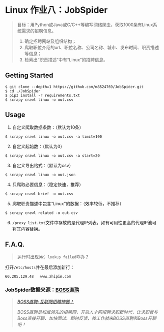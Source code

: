 # Linux 作业八：JobSpider

> 目标：用Python或Java或C/C++等编写网络爬虫，获取1000条有Linux系统需求的招聘信息。
> 1. 确定招聘网站及组织结构；
> 2. 爬取职位介绍的url、职位名称、公司名称、城市、发布时间、职责描述等信息；
> 3. 检索出“职责描述”中有“Linux”的招聘信息。

## Getting Started

```shell
$ git clone --depth=1 https://github.com/m8524769/JobSpider.git
$ cd ./JobSpider
$ pip3 install -r requirements.txt
$ scrapy crawl linux -o out.csv
```

## Usage

1.  自定义爬取数据条数：（默认为10条）

```shell
$ scrapy crawl linux -o out.csv -a limit=100
```

2.  自定义起始数：（默认为0）

```shell
$ scrapy crawl linux -o out.csv -a start=20
```

3.  自定义导出格式：（默认为csv）

```shell
$ scrapy crawl linux -o out.json
```

4.  只爬取必要信息：（稳定快速，推荐）

```shell
$ scrapy crawl brief -o out.csv
```

5.  爬取职责描述中包含“Linux”的数据：（效率较低，不推荐）

```shell
$ scrapy crawl related -o out.csv
```

6.  `/proxy_list.txt`文件中存放的是代理IP列表，如有可用性更高的代理IP池可将其内容替换。

## F.A.Q.

> 运行时出现`DNS lookup failed`咋办？

打开`/etc/hosts`并在最后添加新行：
```
60.205.129.48   www.zhipin.com
```

### JobSpider数据来源：[BOSS直聘](https://www.zhipin.com)

> _[BOSS直聘-互联网招聘神器！](https://www.zhipin.com)_
>
> _BOSS直聘是权威领先的招聘网，开启人才网招聘求职新时代，让求职者与Boss直接开聊、加快面试、即时反馈，找工作就来BOSS直聘和Boss开聊吧！_
